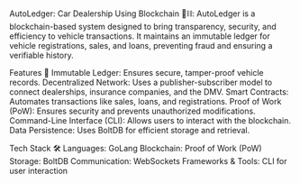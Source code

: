 AutoLedger: Car Dealership Using Blockchain 🚗⛓️:
AutoLedger is a blockchain-based system designed to bring transparency, security, and efficiency to vehicle transactions. It maintains an immutable ledger for vehicle registrations, sales, and loans, preventing fraud and ensuring a verifiable history.

Features 🌟
Immutable Ledger: Ensures secure, tamper-proof vehicle records.
Decentralized Network: Uses a publisher-subscriber model to connect dealerships, insurance companies, and the DMV.
Smart Contracts: Automates transactions like sales, loans, and registrations.
Proof of Work (PoW): Ensures security and prevents unauthorized modifications.
Command-Line Interface (CLI): Allows users to interact with the blockchain.
Data Persistence: Uses BoltDB for efficient storage and retrieval.

Tech Stack 🛠️
Languages: GoLang
Blockchain: Proof of Work (PoW)
Storage: BoltDB
Communication: WebSockets
Frameworks & Tools: CLI for user interaction

